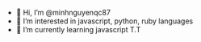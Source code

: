 - 👋 Hi, I’m @minhnguyenqc87
- 👀 I’m interested in javascript, python, ruby languages
- 🌱 I’m currently learning javascript T.T

<!---
minhnguyenqc87/minhnguyenqc87 is a ✨ special ✨ repository because its `README.md` (this file) appears on your GitHub profile.
You can click the Preview link to take a look at your changes.
--->
